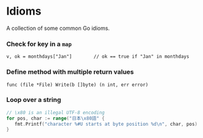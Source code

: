 Idioms
======

A collection of some common Go idioms.

### Check for key in a `map` ###

    v, ok = monthdays["Jan"]		// ok == true if "Jan" in monthdays

### Define method with multiple return values ###

    func (file *File) Write(b []byte) (n int, err error)

### Loop over a string ###

```go
// \x80 is an illegal UTF-8 encoding
for pos, char := range("日本\x80語" {
   fmt.Printf("character %#U starts at byte position %d\n", char, pos)
}
```
